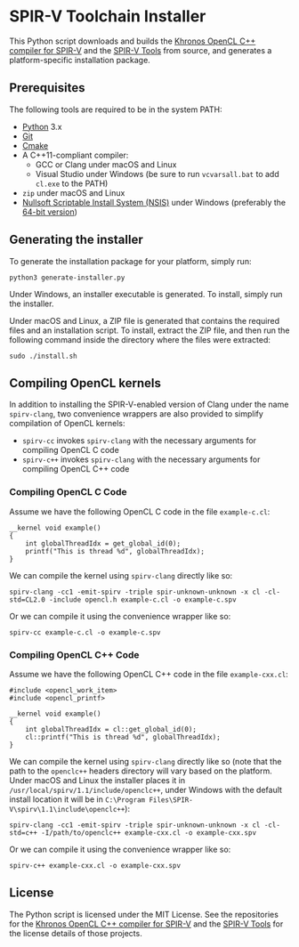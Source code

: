 SPIR-V Toolchain Installer
==========================

This Python script downloads and builds the [Khronos OpenCL C++ compiler for SPIR-V](https://github.com/KhronosGroup/SPIR/tree/spirv-1.1) and the [SPIR-V Tools](https://github.com/KhronosGroup/SPIRV-Tools) from source, and generates a platform-specific installation package.


Prerequisites
-------------

The following tools are required to be in the system PATH:

- [Python](https://www.python.org/) 3.x
- [Git](https://git-scm.com/)
- [Cmake](https://cmake.org/)
- A C++11-compliant compiler:
    - GCC or Clang under macOS and Linux
    - Visual Studio under Windows (be sure to run `vcvarsall.bat` to add `cl.exe` to the PATH)
- `zip` under macOS and Linux
- [Nullsoft Scriptable Install System (NSIS)](http://nsis.sourceforge.net/) under Windows (preferably the [64-bit version](https://bitbucket.org/dgolub/nsis64))


Generating the installer
------------------------

To generate the installation package for your platform, simply run:

```
python3 generate-installer.py
```

Under Windows, an installer executable is generated. To install, simply run the installer.

Under macOS and Linux, a ZIP file is generated that contains the required files and an installation script. To install, extract the ZIP file, and then run the following command inside the directory where the files were extracted:

```
sudo ./install.sh
```


Compiling OpenCL kernels
------------------------

In addition to installing the SPIR-V-enabled version of Clang under the name `spirv-clang`, two convenience wrappers are also provided to simplify compilation of OpenCL kernels:

- `spirv-cc` invokes `spirv-clang` with the necessary arguments for compiling OpenCL C code
- `spirv-c++` invokes `spirv-clang` with the necessary arguments for compiling OpenCL C++ code 

### Compiling OpenCL C Code

Assume we have the following OpenCL C code in the file `example-c.cl`:

```
__kernel void example()
{
    int globalThreadIdx = get_global_id(0);
    printf("This is thread %d", globalThreadIdx);
}
```

We can compile the kernel using `spirv-clang` directly like so:

```
spirv-clang -cc1 -emit-spirv -triple spir-unknown-unknown -x cl -cl-std=CL2.0 -include opencl.h example-c.cl -o example-c.spv
```

Or we can compile it using the convenience wrapper like so:

```
spirv-cc example-c.cl -o example-c.spv
```

### Compiling OpenCL C++ Code

Assume we have the following OpenCL C++ code in the file `example-cxx.cl`:

```
#include <opencl_work_item>
#include <opencl_printf>

__kernel void example()
{
    int globalThreadIdx = cl::get_global_id(0);
    cl::printf("This is thread %d", globalThreadIdx);
}
```

We can compile the kernel using `spirv-clang` directly like so (note that the path to the `openclc++` headers directory will vary based on the platform. Under macOS and Linux the installer places it in `/usr/local/spirv/1.1/include/openclc++`, under Windows with the default install location it will be in `C:\Program Files\SPIR-V\spirv\1.1\include\openclc++`):

```
spirv-clang -cc1 -emit-spirv -triple spir-unknown-unknown -x cl -cl-std=c++ -I/path/to/openclc++ example-cxx.cl -o example-cxx.spv
```

Or we can compile it using the convenience wrapper like so:

```
spirv-c++ example-cxx.cl -o example-cxx.spv
```


License
-------

The Python script is licensed under the MIT License. See the repositories for the [Khronos OpenCL C++ compiler for SPIR-V](https://github.com/KhronosGroup/SPIR/tree/spirv-1.1) and the [SPIR-V Tools](https://github.com/KhronosGroup/SPIRV-Tools) for the license details of those projects.
